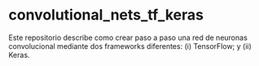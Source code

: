 # convolutional_nets_tf_keras
Este repositorio describe como crear paso a paso una red de neuronas convolucional mediante dos frameworks diferentes: (i) TensorFlow; y (ii) Keras. 
